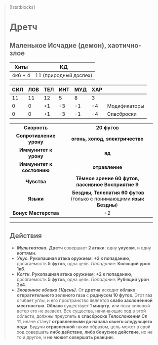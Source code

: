 > [!statblocks]
> # Дретч
>Маленькое Исчадие (демон), хаотично-злое
>---
>| Хиты | КД |
>| :---: | :---: |
>| 4к6 + 4 | 11 (природный доспех) |
>
>| **СИЛ** | **ЛОВ** | **ТЕЛ** | **ИНТ** | **МУД** | **ХАР** | |
>| ------ | ------- | ------ | ------ | ------- | ------ | ------ |
>| 11 | 11 | 12 | 5 | 8 | 3 | |
>| 0 | 0 | +1 | -3 | -1 | -4 | Модификаторы |
>| 0 | 0 | +1 | -3 | -1 | -4 | Спасброски |
>
>| | |
>| :---: | :---: |
>| **Скорость** | **20 футов** |
>| **Сопротивление урону** | **огонь, холод, электричество** |
>| **Иммунитет к урону** | **яд** |
>| **Иммунитет к состоянию** | **отравление** |
>| **Чувства** | **Тёмное зрение 60 футов, пассивное Восприятие 9** |
>| **Языки** | **Бездны**, **Телепатия 60 футов** (только с понимающими **язык Бездны**) |
>| **Бонус Мастерства** | +2 |
>---
> ## Действия
>- **_Мультиатака_.** **Дретч** совершает **2 атаки**: одну **укусом**, и одну **когтями**.
>- **_Укус._ Рукопашная атака оружием**: **+2 к попаданию**, досягаемость **5 футов**, одна цель. _Попадание_: **Колющий урон 1к6**.
>- **_Когти._ Рукопашная атака оружием**: **+2 к попаданию**, досягаемость **5 футов**, одна цель. _Попадание_: **Рубящий урон 2к4**.
>- **_Зловонное облако (1/день)._** От **дретча** исходит **облако отвратительного зеленого газа** с **радиусом 10 футов**. Этот **газ** огибает углы, и его пространство является **слабо заслонённой местностью**. **Облако** существует **1 минуту**, или пока сильный ветер его не развеет. Все существа, начинающие ход в этой области, должны преуспеть в **спасброске Телосложения Сл 11**, иначе станут **отравленными до начала своего следующего хода**. Будучи **отравленной** таким образом, цель может в свой ход совершать **либо действие**, **либо бонусное действие**, но не то и другое, и **не может совершать реакции**.